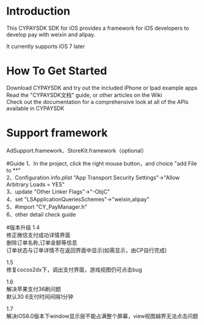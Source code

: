 # Introduction
This CYPAYSDK SDK for iOS provides a framework for iOS developers to develop pay with weixin and alipay. 

It currently supports iOS 7 later

# How To Get Started
Download CYPAYSDK and try out the included iPhone or Ipad example apps<br>
Read the "CYPAYSDK文档" guide, or other articles on the Wiki <br>
Check out the documentation for a comprehensive look at all of the APIs available in CYPAYSDK<br>

# Support framework
AdSupport.framework、StoreKit.framework（optional）

#Guide
1、In the project, click the right mouse button，and choice "add File to **" <br>
2、Configuration info.plist "App Transport Security Settings"->"Allow Arbitrary Loads = YES" <br>
3、update "Other Linker Flags"->"-ObjC" <br>
4、set "LSApplicationQueriesSchemes"->"weixin,alipay" <br>
5、#import "CY_PayManager.h" <br>
6、other detail check guide

#版本升级
1.4<br>
修正微信支付成功详情界面<br>
删除订单名称,订单金额等信息<br>
订单状态与订单详情不在返回界面中显示(如需显示，由CP自行完成)

1.5<br>
修复cocos2dx下，调出支付界面，游戏视图仍可点击bug<br>

1.6<br>
解决苹果支付36刷问题<br>
默认30 6支付时间间隔1分钟

1.7<br>
解决iOS8.0版本下window显示层不能占满整个屏幕，view视图越界无法点击问题
